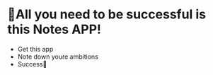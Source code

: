 # 📝All you need to be successful is this Notes APP!

* Get this app
* Note down youre ambitions
* Success🥳